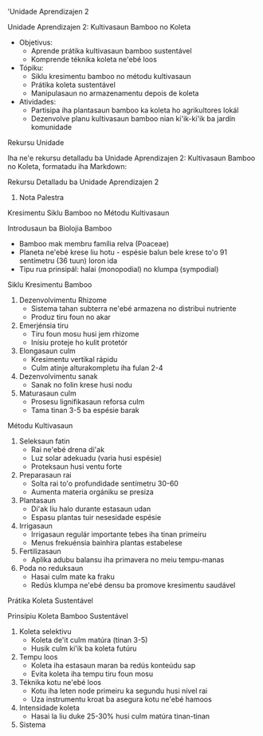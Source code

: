 'Unidade Aprendizajen 2

Unidade Aprendizajen 2: Kultivasaun Bamboo no Koleta
- Objetivus:
  * Aprende prátika kultivasaun bamboo sustentável
  * Komprende téknika koleta ne'ebé loos
- Tópiku:
  * Siklu kresimentu bamboo no métodu kultivasaun
  * Prátika koleta sustentável
  * Manipulasaun no armazenamentu depois de koleta
- Atividades:
  * Partisipa iha plantasaun bamboo ka koleta ho agrikultores lokál
  * Dezenvolve planu kultivasaun bamboo nian ki'ik-ki'ik ba jardín komunidade

Rekursu Unidade

Iha ne'e rekursu detalladu ba Unidade Aprendizajen 2: Kultivasaun Bamboo no Koleta, formatadu iha Markdown:

Rekursu Detalladu ba Unidade Aprendizajen 2

1. Nota Palestra

Kresimentu Siklu Bamboo no Métodu Kultivasaun

Introdusaun ba Biolojia Bamboo
- Bamboo mak membru família relva (Poaceae)
- Planeta ne'ebé krese liu hotu - espésie balun bele krese to'o 91 sentímetru (36 tuun) loron ida
- Tipu rua prinsipál: halai (monopodial) no klumpa (sympodial)

Siklu Kresimentu Bamboo
1. Dezenvolvimentu Rhizome
   - Sistema tahan subterra ne'ebé armazena no distribui nutriente
   - Produz tiru foun no akar
2. Emerjénsia tiru
   - Tiru foun mosu husi jem rhizome
   - Inísiu proteje ho kulit protetór
3. Elongasaun culm
   - Kresimentu vertikal rápidu
   - Culm atinje alturakompletu iha fulan 2-4
4. Dezenvolvimentu sanak
   - Sanak no folin krese husi nodu
5. Maturasaun culm
   - Prosesu lignifikasaun reforsa culm
   - Tama tinan 3-5 ba espésie barak

Métodu Kultivasaun
1. Seleksaun fatin
   - Rai ne'ebé drena di'ak
   - Luz solar adekuadu (varia husi espésie)
   - Proteksaun husi ventu forte
2. Preparasaun rai
   - Solta rai to'o profundidade sentímetru 30-60
   - Aumenta materia orgániku se presiza
3. Plantasaun
   - Di'ak liu halo durante estasaun udan
   - Espasu plantas tuir nesesidade espésie
4. Irrigasaun
   - Irrigasaun regulár importante tebes iha tinan primeiru
   - Menus frekuénsia bainhira plantas estabelese
5. Fertilizasaun
   - Aplika adubu balansu iha primavera no meiu tempu-manas
6. Poda no reduksaun
   - Hasai culm mate ka fraku
   - Redús klumpa ne'ebé densu ba promove kresimentu saudável

Prátika Koleta Sustentável

Prinsípiu Koleta Bamboo Sustentável
1. Koleta selektivu
   - Koleta de'it culm matúra (tinan 3-5)
   - Husik culm ki'ik ba koleta futúru
2. Tempu loos
   - Koleta iha estasaun maran ba redús konteúdu sap
   - Evita koleta iha tempu tiru foun mosu
3. Téknika kotu ne'ebé loos
   - Kotu iha leten node primeiru ka segundu husi nível rai
   - Uza instrumentu kroat ba asegura kotu ne'ebé hamoos
4. Intensidade koleta
   - Hasai la liu duke 25-30% husi culm matúra tinan-tinan
5. Sistema